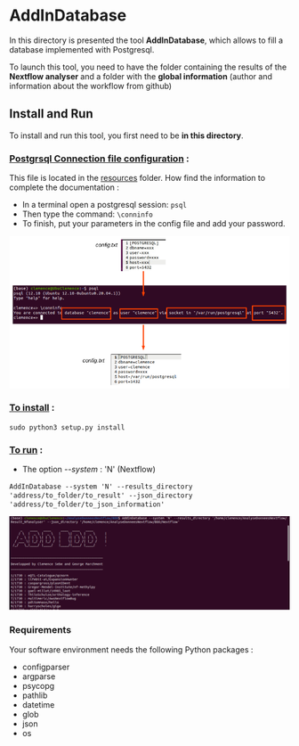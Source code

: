 # AddInDatabase

In this directory is presented the tool __AddInDatabase__, which allows to fill a database implemented with Postgresql.

To launch this tool, you need to have the folder containing the results of the __Nextflow analyser__ and a folder with the __global information__ (author and information about the workflow from github)

## Install and Run

To install and run this tool, you first need to be __in this directory__.

### <ins>Postgrsql Connection file configuration</ins> :

This file is located in the [resources](/BDD/resources/) folder. How find the information to complete the documentation :

* In a terminal open a postgresql session: ```psql```
* Then type the command: ```\conninfo```
* To finish, put your parameters in the config file and add your password.

![Example](Pictures/1.png)

### <ins>To install</ins> :

```
sudo python3 setup.py install
```

### <ins>To run</ins> :

* The option *--system* : 'N' (Nextflow) 

```
AddInDatabase --system 'N' --results_directory 'address/to_folder/to_result' --json_directory 'address/to_folder/to_json_information'
```

![Example](Pictures/2.png)

### Requirements 
Your software environment needs the following Python packages : 
* configparser
* argparse
* psycopg
* pathlib
* datetime
* glob
* json
* os
